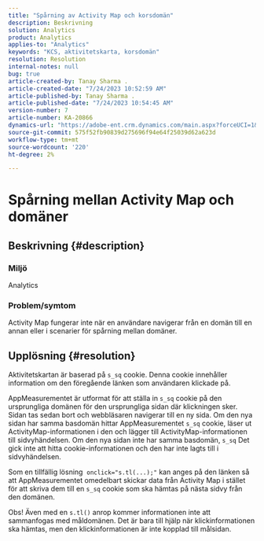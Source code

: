 ```yaml
---
title: "Spårning av Activity Map och korsdomän"
description: Beskrivning
solution: Analytics
product: Analytics
applies-to: "Analytics"
keywords: "KCS, aktivitetskarta, korsdomän"
resolution: Resolution
internal-notes: null
bug: true
article-created-by: Tanay Sharma .
article-created-date: "7/24/2023 10:52:59 AM"
article-published-by: Tanay Sharma .
article-published-date: "7/24/2023 10:54:45 AM"
version-number: 7
article-number: KA-20866
dynamics-url: "https://adobe-ent.crm.dynamics.com/main.aspx?forceUCI=1&pagetype=entityrecord&etn=knowledgearticle&id=82ae1840-102a-ee11-bdf4-6045bd006239"
source-git-commit: 575f52fb90839d275696f94e64f25039d62a623d
workflow-type: tm+mt
source-wordcount: '220'
ht-degree: 2%

---
```


# Spårning mellan Activity Map och domäner

## Beskrivning {#description}


### Miljö

Analytics 

### Problem/symtom

Activity Map fungerar inte när en användare navigerar från en domän till en annan eller i scenarier för spårning mellan domäner.


## Upplösning {#resolution}


Aktivitetskartan är baserad på `s_sq` cookie. Denna cookie innehåller information om den föregående länken som användaren klickade på.

AppMeasurementet är utformat för att ställa in `s_sq` cookie på den ursprungliga domänen för den ursprungliga sidan där klickningen sker. Sidan tas sedan bort och webbläsaren navigerar till en ny sida. Om den nya sidan har samma basdomän hittar AppMeasurementet `s_sq` cookie, läser ut ActivityMap-informationen i den och lägger till ActivityMap-informationen till sidvyhändelsen. Om den nya sidan inte har samma basdomän, `s_sq` Det gick inte att hitta cookie-informationen och den har inte lagts till i sidvyhändelsen.

Som en tillfällig lösning  `onclick="s.tl(...);"` kan anges på den länken så att AppMeasurementet omedelbart skickar data från Activity Map i stället för att skriva dem till en `s_sq` cookie som ska hämtas på nästa sidvy från den domänen.



Obs! Även med en `s.tl()` anrop kommer informationen inte att sammanfogas med måldomänen. Det är bara till hjälp när klickinformationen ska hämtas, men den klickinformationen är inte kopplad till målsidan.




